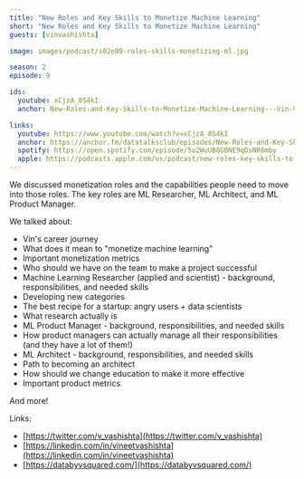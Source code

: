 ```yaml
---
title: "New Roles and Key Skills to Monetize Machine Learning"
short: "New Roles and Key Skills to Monetize Machine Learning"
guests: [vinvashishta]

image: images/podcast/s02e09-roles-skills-monetizing-ml.jpg

season: 2
episode: 9

ids:
  youtube: xCjzA_8S4kI
  anchor: New-Roles-and-Key-Skills-to-Monetize-Machine-Learning---Vin-Vashishta-escer6

links:
  youtube: https://www.youtube.com/watch?v=xCjzA_8S4kI
  anchor: https://anchor.fm/datatalksclub/episodes/New-Roles-and-Key-Skills-to-Monetize-Machine-Learning---Vin-Vashishta-escer6
  spotify: https://open.spotify.com/episode/5u2WuUB8GBNE9qDsNR6mby
  apple: https://podcasts.apple.com/us/podcast/new-roles-key-skills-to-monetize-machine-learning-vin/id1541710331?i=1000512720281
---
```


We discussed monetization roles and the capabilities people need to move into those roles. The key roles are ML Researcher, ML Architect, and ML Product Manager.


We talked about:

- Vin's career journey
- What does it mean to "monetize machine learning"
- Important monetization metrics
- Who should we have on the team to make a project successful
- Machine Learning Researcher (applied and scientist) - background, responsibilities, and needed skills
- Developing new categories 
- The best recipe for a startup: angry users + data scientists
- What research actually is
- ML Product Manager - background, responsibilities, and needed skills
- How product managers can actually manage all their responsibilities (and they have a lot of them!)
- ML Architect - background, responsibilities, and needed skills
- Path to becoming an architect 
- How should we change education to make it more effective 
- Important product metrics

And more! 


Links:

- [https://twitter.com/v_vashishta​](https://twitter.com/v_vashishta​)
- [https://linkedin.com/in/vineetvashishta​](https://linkedin.com/in/vineetvashishta​)
- [https://databyvsquared.com/​](https://databyvsquared.com/​)
